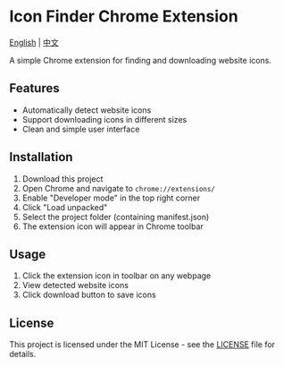# Icon Finder Chrome Extension

[English](README.md) | [中文](README_zh.md)

A simple Chrome extension for finding and downloading website icons.

## Features

- Automatically detect website icons
- Support downloading icons in different sizes
- Clean and simple user interface

## Installation

1. Download this project
2. Open Chrome and navigate to `chrome://extensions/`
3. Enable "Developer mode" in the top right corner
4. Click "Load unpacked"
5. Select the project folder (containing manifest.json)
6. The extension icon will appear in Chrome toolbar

## Usage

1. Click the extension icon in toolbar on any webpage
2. View detected website icons
3. Click download button to save icons

## License

This project is licensed under the MIT License - see the [LICENSE](LICENSE) file for details.
